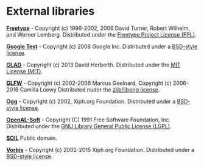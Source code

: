 # External libraries

[**Freetype**](https://www.freetype.org/) - Copyright (c) 1996-2002, 2006 David Turner, Robert Wilhelm, and Werner Lemberg.
Distributed under the [Freetype Project License (FPL)](../external-libs/freetype/ftl.txt).

[**Google Test**](https://github.com/google/googletest) - Copyright (c) 2008 Google Inc.
Distributed under a [BSD-style license](../external-libs/googletest/LICENSE).

[**GLAD**](https://github.com/Dav1dde/glad) - Copyright (c) 2013 David Herberth.
Distributed under the [MIT License (MIT)](../external-libs/glad/license.txt).

[**GLFW**](http://www.glfw.org/) - Copyright (c) 2002-2006 Marcus Geelnard, Copyright (c) 2006-2016 Camilla Loewy
Distributed nuder the [zlib/libpng license](../external-libs/glfw/LICENSE.md).

[**Ogg**](https://xiph.org/ogg/) - Copyright (c) 2002, Xiph.org Foundation.
Distributed under a [BSD-style license](../external-libs/ogg/COPYING).

[**OpenAL-Soft**](https://github.com/kcat/openal-soft) - Copyright (C) 1991 Free Software Foundation, Inc.
Distributed under the [GNU Library General Public License (LGPL)](../external-libs/openal-soft/COPYING).

[**SOIL**](https://www.lonesock.net/soil.html)
Public domain.

[**Vorbis**](https://xiph.org/vorbis/) - Copyright (c) 2002-2015 Xiph.org Foundation.
Distributed under a [BSD-style license](../external-libs/vorbis/COPYING).
